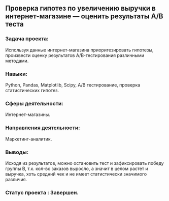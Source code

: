 ## Проверка гипотез по увеличению выручки в интернет-магазине — оценить результаты A/B теста

### Задача проекта:
Используя данные интернет-магазина приоритезировать гипотезы, произвести оценку результатов A/B-тестирования различными методами.

### Навыки:
Python, Pandas, Matplotlib, Scipy, A/B тестирование, проверка статистических гипотез.

### Сферы деятельности:
Интернет-магазины.

### Направления деятельности:
Маркетинг-аналитик.

### Выводы:
Исходя из результатов, можно остановить тест и зафиксировать победу группы В, т.к. кол-во заказов выросло, а значит в целом растет и выручка, хоть средний чек и не имеет статистически значимого различия.

### Статус проекта : Завершен.
